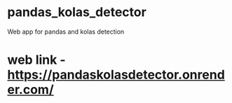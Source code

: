 # pandas_kolas_detector
Web app for pandas and kolas detection
# web link - https://pandaskolasdetector.onrender.com/

